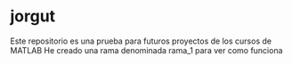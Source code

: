 # jorgut
Este repositorio es una prueba para futuros proyectos de los cursos de MATLAB
He creado una rama denominada rama_1 para ver como funciona
